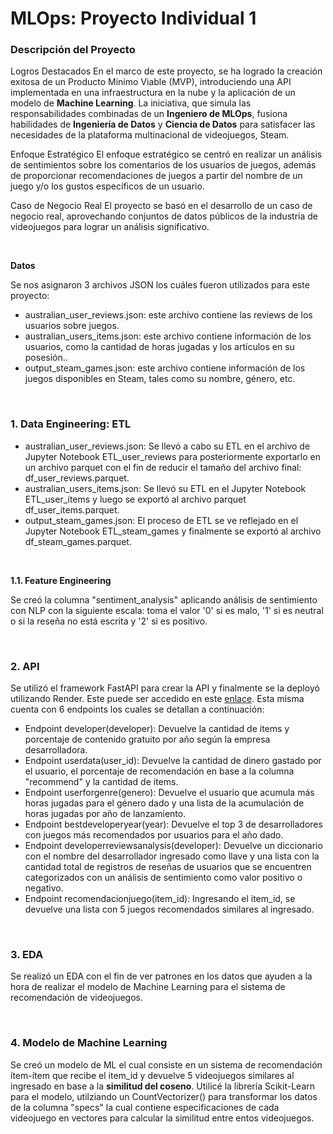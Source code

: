 MLOps: Proyecto Individual 1
=============

### Descripción del Proyecto

Logros Destacados
En el marco de este proyecto, se ha logrado la creación exitosa de un Producto Mínimo Viable (MVP), introduciendo una API implementada en una infraestructura en la nube y la aplicación de un modelo de **Machine Learning**. La iniciativa, que simula las responsabilidades combinadas de un **Ingeniero de MLOps**, fusiona habilidades de **Ingeniería de Datos** y **Ciencia de Datos** para satisfacer las necesidades de la plataforma multinacional de videojuegos, Steam.

Enfoque Estratégico
El enfoque estratégico se centró en realizar un análisis de sentimientos sobre los comentarios de los usuarios de juegos, además de proporcionar recomendaciones de juegos a partir del nombre de un juego y/o los gustos específicos de un usuario.

Caso de Negocio Real
El proyecto se basó en el desarrollo de un caso de negocio real, aprovechando conjuntos de datos públicos de la industria de videojuegos para lograr un análisis significativo.

<br/>

**Datos**

Se nos asignaron 3 archivos JSON los cuáles fueron utilizados para este proyecto:
- australian_user_reviews.json: este archivo contiene las reviews de los usuarios sobre juegos.
- australian_users_items.json: este archivo contiene información de los usuarios, como la cantidad de horas jugadas y los artículos en su posesión..
- output_steam_games.json: este archivo contiene información de los juegos disponibles en Steam, tales como su nombre, género, etc.

<br/>

### 1. Data Engineering: ETL

- australian_user_reviews.json: Se llevó a cabo su ETL en el archivo de Jupyter Notebook ETL_user_reviews para posteriormente exportarlo en un archivo parquet con el fin de reducir el tamaño del archivo final: df_user_reviews.parquet.
- australian_users_items.json: Se llevó su ETL en el Jupyter Notebook ETL_user_items y luego se exportó al archivo parquet df_user_items.parquet.
- output_steam_games.json: El proceso de ETL se ve reflejado en el Jupyter Notebook ETL_steam_games y finalmente se exportó al archivo df_steam_games.parquet.
<br/>

**1.1. Feature Engineering**

Se creó la columna "sentiment_analysis" aplicando análisis de sentimiento con NLP con la siguiente escala: toma el valor '0' si es malo, '1' si es neutral o si la reseña no está escrita y '2' si es positivo.

<br/>

### 2. API

Se utilizó el framework FastAPI para crear la API y finalmente se la deployó utilizando Render. Este puede ser accedido en este [enlace](https://mlops-kramer.onrender.com/docs). Esta misma cuenta con 6 endpoints los cuales se detallan a continuación:
- Endpoint developer(developer): Devuelve la cantidad de items y porcentaje de contenido gratuito por año según la empresa desarrolladora.
- Endpoint userdata(user_id): Devuelve la cantidad de dinero gastado por el usuario, el porcentaje de recomendación en base a la columna "recommend" y la cantidad de items.
- Endpoint userforgenre(genero): Devuelve el usuario que acumula más horas jugadas para el género dado y una lista de la acumulación de horas jugadas por año de lanzamiento.
- Endpoint bestdeveloperyear(year): Devuelve el top 3 de desarrolladores con juegos más recomendados por usuarios para el año dado.
- Endpoint developerreviewsanalysis(developer): Devuelve un diccionario con el nombre del desarrollador ingresado como llave y una lista con la cantidad total de registros de reseñas de usuarios que se encuentren categorizados con un análisis de sentimiento como valor positivo o negativo.
- Endpoint recomendacionjuego(item_id): Ingresando el item_id, se devuelve una lista con 5 juegos recomendados similares al ingresado.

<br/>

### 3. EDA

Se realizó un EDA con el fin de ver patrones en los datos que ayuden a la hora de realizar el modelo de Machine Learning para el sistema de recomendación de videojuegos.

<br/>

### 4. Modelo de Machine Learning

Se creó un modelo de ML el cual consiste en un sistema de recomendación ítem-ítem que recibe el item_id y devuelve 5 videojuegos similares al ingresado en base a la **similitud del coseno**. Utilicé la librería Scikit-Learn para el modelo, utilziando un CountVectorizer() para transformar los datos de la columna "specs" la cual contiene especificaciones de cada videojuego en vectores para calcular la similitud entre entos videojuegos.


